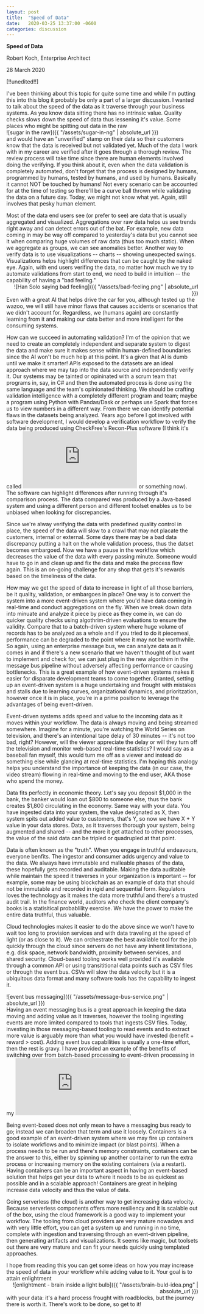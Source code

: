 ```yaml
---
layout: post
title:  "Speed of Data"
date:   2020-03-25 13:37:00 -0600
categories: discussion
---
```

**Speed of Data**

Robert Koch, Enterprise Architect

28 March 2020

[!!unedited!!]

I've been thinking about this topic for quite some time and while I'm putting this into this blog it probably be only a part of a larger discussion.  I wanted to talk about the speed of the data as it traverse through your business systems. As you know data sitting there has no intrinsic value. Quality checks slows down the speed of data thus lessening it's value. Some places who might be spitting out data in the raw <span style="display:block;text-align:left">![sugar in the raw]({{ "/assets/sugar-in-ng" | absolute_url }})</span> and would have an "unverified" stamp on their data so their customers know that the data is received but not validated yet. Much of the data I work with in my career are verified after it goes through a thorough  review. The review process will take time since there are human elements involved doing the verifying. If you think about it, even when the data validation is completely automated, don't forget that the process is designed by humans, programmed by humans, tested by humans, and used by humans. Basically it cannot NOT be touched by humans! Not every scenario can be accounted for at the time of testing so there'll be a curve ball thrown while validating the data on a future day. Today, we might not know what yet. Again, still involves that pesky human element.

Most of the data end users see (or prefer to see) are data that is usually aggregated and visualized. Aggregations over raw data helps us see trends right away and can detect errors out of the bat. For example, new data coming in may be way off compared to yesterday's data but you cannot see it when comparing huge volumes of raw data (thus too much static). When we aggregate as groups, we can see anomalies better. Another way to verify data is to use visualizations -- charts -- showing unexpected swings. Visualizations helps highlight differences that can be caught by the naked eye. Again, with end users verifing the data, no matter how much we try to automate validations from start to end, we need to build in intuition -- the capability of having a "bad feeling." <span style="display:block;text-align:right">![Han Solo saying bad feeling]({{ "/assets/bad-feeling.png" | absolute_url }})</span> Even with a great AI that helps drive the car for you, although tested up the wazoo, we will still have minor flaws that causes accidents or scenarios that we didn't account for. Regardless, we (humans again) are constantly learning from it and making our data better and more intelligent for the consuming systems.

How can we succeed in automating validation? I'm of the opinion that we need to create an completely independent and separate system to digest the data and make sure it makes sense within human-defined boundaries since the AI won't be much help at this point. It's a given that AI is dumb until we make it smarter! APIs exposed to the datasets are an ideal approach where we may tap into the data source and independently verify it. Our systems may be tainted or opininated with a scrum team that programs in, say, in C# and then the automated process is done using the same language and the team's opinionated thinking. We should be crafting validation intelligence with a completely different program and team; maybe a program using Python with Pandas/Dask or perhaps use Spark that forces us to view numbers in a different way. From there we can identify potential flaws in the datasets being analyzed. Years ago before I got involved with software development, I would develop a verification workflow to verify the data being produced using CheckFree's Recon-Plus software (I think it's called ![Fiserv Frontier](https://www.fiserv.com/en/solutions/risk-and-compliance/financial-control-and-accounting/frontier-reconciliation.html) or something now). The software can highlight differences after running through it's comparison process. The data compared was produced by a Java-based system and using a different person and different toolset enables us to be unbiased when looking for discrepancies. 

Since we're alway verifying the data with predefined quality control in place, the speed of the data will slow to a crawl that may not placate the customers, internal or external. Some days there may be a bad data discrepancy putting a halt on the whole validation process, thus the datset becomes embargoed. Now we have a pause in the workflow which decreases the value of the data with every passing minute. Someone would have to go in and clean up and fix  the data and make the process flow again. This is an on-going challenge for any shop that gets it's rewards based on the timeliness of the data.

How may we get the speed of data to increase in light of all those barriers, be it quality, validation, or embargoes in place? One way is to convert the system into a more event-driven system where you'd have data coming in real-time and conduct aggregations on the fly. When we break down data into minuate and analyze it piece by piece as they come in, we can do quicker quality checks using algothrim-driven evaluations to ensure the validity. Compare that to a batch-driven system where huge volume of records has to be analyzed as a whole and if you tried to do it piecemeal, performance can be degraded to the point where it may not be worthwhile. So again, using an enterprise message bus, we can analyze data as it comes in and if there's a new scenario that we haven't thought of but want to implement and check for, we can just plug in the new algorithim in the message bus pipeline without adversely affecting performance or causing bottlenecks. This is a great example of how event-driven systems makes it easier for disparate development teams to come together. Granted, setting up an event-driven system is a huge undertaking and frought with mistakes and stalls due to learning curves, organizational dynamics, and prioritzation, however once it is in place, you're in a prime position to leverage the advantages of being event-driven.

Event-driven systems adds speed and value to the incoming data as it moves within your workflow. The data is always moving and being streamed somewhere. Imagine for a minute, you're watching the World Series on television, and there's an intentional tape delay of 30 minutes -- it's not too bad, right? However, will the viewer appreciate the delay or will they turn off the television and monitor web-based real-time statistics? I would say as a baseball fan myself, this would turn me off as a viewer and instead do something else while glancing at real-time statistics. I'm hoping this analogy helps you understand the importance of keeping the data (in our case, the video stream) flowing in real-time and moving to the end user, AKA those who spend the money.

Data fits perfectly in economic theory. Let's say you deposit $1,000 in the bank, the banker would loan out $800 to someone else, thus the bank creates $1,800 circulating in the economy. Same way with your data. You have ingested data into your system, the value designated as X, then system spits out added value to customers, that's Y, so now we have X + Y value in your data stores. Data, as it traverses thorough your system, being augmented and shared -- and the more it get attached to other processes, the value of the said data can be tripled or quadrupled at that point.

Data is often known as the "truth". When you engage in truthful endeavours, everyone benfits. The ingestor and consumer adds urgency and value to the data. We always have immutable and malleable phases of the data, these hopefully gets recorded and auditable. Making the data auditable while maintain the speed it traverses in your organization is important -- for example, some may be using blockchain as an example of data that should not be immutable and recorded in rigid and sequential form. Regulators loves the technology as it makes the data more truthful and there's a trusted audit trail. In the finance world, auditors who check the client company's books is a statisitical probablility exercise. We have the power to make the entire data truthful, thus valuable.

Cloud technologies makes it easier to do the above since we won't have to wait too long to provision services and with data traveling at the speed of light (or as close to it). We can orchestrate the best available tool for the job quickly through the cloud since servers do not have any inherit limitations, e.g. disk space, network bandwidth, proximity between services, and shared security. Cloud-based tooling works well provided it's available through a common API or using transititional data points such as CSV files or through the event bus. CSVs will slow the data velocity but it is a ubiquitous data format and many software tools has the capability to ingest it. 

<span style="display:block;text-align:left">![event bus messaging]({{ "/assets/message-bus-service.png" | absolute_url }})</span>Having an event messaging bus is a great approach in keeping the data moving and adding value as it traverses, however the tooling ingesting events are more limited compared to tools that ingests CSV files. Today, investing in those messaging-based tooling to read events and to extract more value is arguably more than what you would have invested (benefit + reward > cost). Adding event bus capabilities is usually a one-time effort, then the rest is gravy. I have provided an example of the benefits of switching over from batch-based processing to event-driven processing in my ![prior blog post](https://robcube.github.io/presentations/2018/05/04/the-case-for-event-driven-architecture.html).

Being event-based does not only mean to have a messaging bus ready to go; instead we can broaden that term and use it loosely. Containers is a good example of an event-driven system where we may fire up containers to isolate workflows and to minimize impact (or blast points). When a process needs to be run and there's memory constraints, containers can be the answer to this, either by spinning up another container to run the extra process or increasing memory on the existing containers (via a restart). Having containers can be an important aspect in having an event-based solution that helps get your data to where it needs to be as quickest as possible and in a scalable approach! Containers are great in helping increase data velocity and thus the value of data.

Going serverless (the cloud) is another way to get increasing data velocity. Because serverless components offers more resiliency and it is scalable out of the box, using the cloud framework is a good way to implement your workflow. The tooling from cloud providers are very mature nowadays and with very little effort, you can get a system up and running in no time, complete with ingestion and traversing through an event-driven pipeline, then generating artifacts and visualizations. It seems like magic, but toolsets out there are very mature and can fit your needs quickly using templated approaches.

I hope from reading this you can get some ideas on how you may increase the speed of data in your workflow while adding value to it. Your goal is to attain enlightment <span style="display:block;text-align:right">![enlightment - brain inside a light bulb]({{ "/assets/brain-buld-idea.png" | absolute_url }})</span> with your data: it's a hard process frought with roadblocks, but the journey there is worth it. There's work to be done, so get to it! 